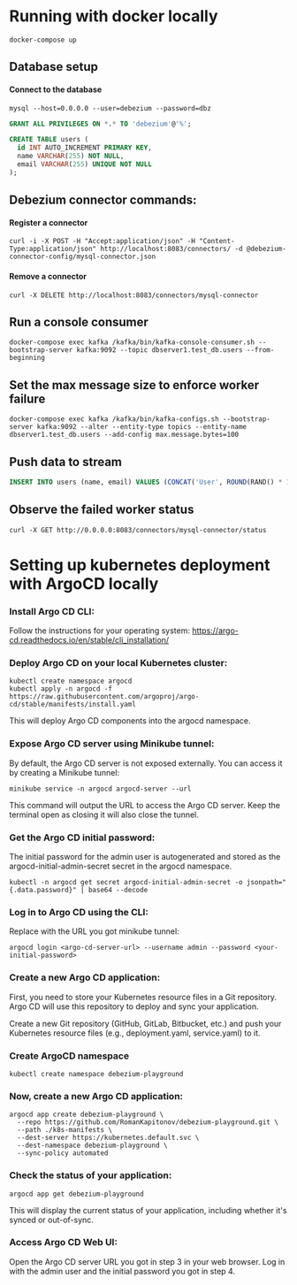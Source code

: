 # Running with docker locally
```
docker-compose up
```

## Database setup
#### Connect to the database
```shell
mysql --host=0.0.0.0 --user=debezium --password=dbz
```

```sql
GRANT ALL PRIVILEGES ON *.* TO 'debezium'@'%';

CREATE TABLE users (
  id INT AUTO_INCREMENT PRIMARY KEY,
  name VARCHAR(255) NOT NULL,
  email VARCHAR(255) UNIQUE NOT NULL
);
```

## Debezium connector commands:

#### Register a connector
```shell
curl -i -X POST -H "Accept:application/json" -H "Content-Type:application/json" http://localhost:8083/connectors/ -d @debezium-connector-config/mysql-connector.json
```

#### Remove a connector
```shell
curl -X DELETE http://localhost:8083/connectors/mysql-connector
```

## Run a console consumer
```shell
docker-compose exec kafka /kafka/bin/kafka-console-consumer.sh --bootstrap-server kafka:9092 --topic dbserver1.test_db.users --from-beginning
```

## Set the max message size to enforce worker failure
```shell
docker-compose exec kafka /kafka/bin/kafka-configs.sh --bootstrap-server kafka:9092 --alter --entity-type topics --entity-name dbserver1.test_db.users --add-config max.message.bytes=100
```

## Push data to stream

```sql
INSERT INTO users (name, email) VALUES (CONCAT('User', ROUND(RAND() * 100)), CONCAT('user', ROUND(RAND() * 100), '@example.com'));
```

## Observe the failed worker status
```shell
curl -X GET http://0.0.0.0:8083/connectors/mysql-connector/status
```

# Setting up kubernetes deployment with ArgoCD locally

### Install Argo CD CLI:

Follow the instructions for your operating system: https://argo-cd.readthedocs.io/en/stable/cli_installation/

### Deploy Argo CD on your local Kubernetes cluster:

```shell
kubectl create namespace argocd
kubectl apply -n argocd -f https://raw.githubusercontent.com/argoproj/argo-cd/stable/manifests/install.yaml
```
This will deploy Argo CD components into the argocd namespace.

### Expose Argo CD server using Minikube tunnel:

By default, the Argo CD server is not exposed externally. You can access it by creating a Minikube tunnel:

```shell
minikube service -n argocd argocd-server --url
```
This command will output the URL to access the Argo CD server. Keep the terminal open as closing it will also close the tunnel.

### Get the Argo CD initial password:

The initial password for the admin user is autogenerated and stored as the argocd-initial-admin-secret secret in the argocd namespace.

```shell
kubectl -n argocd get secret argocd-initial-admin-secret -o jsonpath="{.data.password}" | base64 --decode
```

### Log in to Argo CD using the CLI:

Replace <argo-cd-server-url> with the URL you got minikube tunnel:

```shell
argocd login <argo-cd-server-url> --username admin --password <your-initial-password>
```

### Create a new Argo CD application:

First, you need to store your Kubernetes resource files in a Git repository. Argo CD will use this repository to deploy and sync your application.

Create a new Git repository (GitHub, GitLab, Bitbucket, etc.) and push your Kubernetes resource files (e.g., deployment.yaml, service.yaml) to it.

### Create ArgoCD namespace

```shell
kubectl create namespace debezium-playground
```

### Now, create a new Argo CD application:

```shell
argocd app create debezium-playground \
  --repo https://github.com/RomanKapitonov/debezium-playground.git \
  --path ./k8s-manifests \
  --dest-server https://kubernetes.default.svc \
  --dest-namespace debezium-playground \
  --sync-policy automated
```

### Check the status of your application:

```shell
argocd app get debezium-playground
```
This will display the current status of your application, including whether it's synced or out-of-sync.

### Access Argo CD Web UI:

Open the Argo CD server URL you got in step 3 in your web browser. Log in with the admin user and the initial password you got in step 4.
